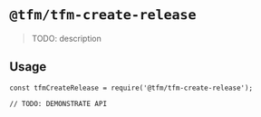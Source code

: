 # `@tfm/tfm-create-release`

> TODO: description

## Usage

```
const tfmCreateRelease = require('@tfm/tfm-create-release');

// TODO: DEMONSTRATE API
```

